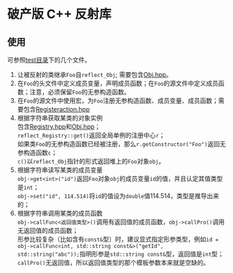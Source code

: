 # 破产版 C++ 反射库
## 使用
可参照[test目录](./test)下的几个文件。<br>
1. 让被反射的类继承`Foo`自`reflect_Obj`; 需要包含[Obj.hpp](./include/reflect/Obj.hpp)。
2. 在`Foo`的头文件中定义成员变量，声明成员函数；在`Foo`的源文件中定义成员函数；注意，必须保留`Foo`的无参构造函数。
3. 在`Foo`的源文件中使用宏，为`Foo`注册无参构造函数、成员变量、成员函数；需要包含[Registeraction.hpp](./include/reflect/Registeraction.hpp)
4. 根据字符串获取某类的对象实例<br>
包含[Registry.hpp](./include/reflect/Registry.hpp)和[Obj.hpp](./include/reflect/Obj.hpp)；<br>
`reflect_Registry::get()`返回全局单例的注册中心`r`；<br>
如果类`Foo`的无参构造函数已经被注册，那么`r.getConstructor("Foo")`返回无参构造函数`c`；<br>
`c()`以`reflect_Obj`指针的形式返回堆上的`Foo`对象`obj`。<br>
5. 根据字符串读写某类的成员变量<br>
`obj->get<int>("id")`返回`Foo`对象`obj`的成员变量`id`的值，并且认定其值类型是`int`；<br>
`obj->set("id", 114.514)`将`id`的值设为`double`值114.514，类型是推导出来的；<br>
6. 根据字符串调用某类的成员函数<br>
`obj->callFunc<返回值类型>()`调用有返回值的成员函数，`obj->callPro()`调用无返回值的成员函数；<br>
形参比较复杂（比如含有`const&`型）时，建议显式指定形参类型，例如`id = obj->callFunc<int, std::string const&>("getId", std::string("abc"));`指明形参是`std::string const&`型，返回值是`int`型；<br>
`callPro()`无返回值，所以返回值类型的那个模板参数本来就是空缺的。
